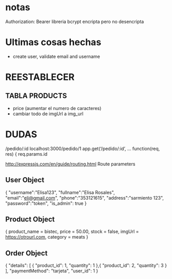 # notas
Authorization: Bearer <token>
 libreria bcrypt encripta pero no desencripta

# Ultimas cosas hechas

* create user, validate email and username

# REESTABLECER

## TABLA PRODUCTS

* price (aumentar el numero de caracteres)
* cambiar todo de imgUrl a img_url

# DUDAS

/pedido/:id
localhost:3000/pedido/1
app.get(‘/pedido/:id’, ...
function(req, res) {
req.params.id

http://expressjs.com/en/guide/routing.html
Route parameters


## User Object

    
{
    "username":"Elisa123",
    "fullname":"Elisa Rosales",
    "email":"eli@gmail.com",
    "phone":"353121615",
    "address":"sarmiento 123",
    "password":"token",
    "is_admin": true
}

## Product Object

{
    product_name = bistec,
    price = 50.00,
    stock = false,
    imgUrl = https://otrourl.com,
    category = meats
}

## Order Object

{
    "details": [
        {
            "product_id": 1,
            "quantity": 1
        },{
                "product_id": 2,
            "quantity": 3 
        }
    ],
    "paymentMethod": "tarjeta",
    "user_id": 1
}







